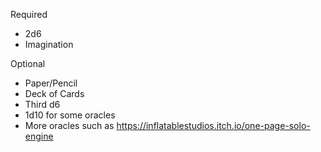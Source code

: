 Required
* 2d6
* Imagination

Optional
* Paper/Pencil
* Deck of Cards
* Third d6
* 1d10 for some oracles
* More oracles such as https://inflatablestudios.itch.io/one-page-solo-engine